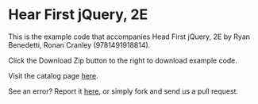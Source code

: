 Hear First jQuery, 2E
====================

This is the example code that accompanies Head First jQuery, 2E by Ryan Benedetti, Ronan Cranley (9781491918814).

Click the Download Zip button to the right to download example code.

Visit the catalog page [here](http://shop.oreilly.com/product/0636920036555.do).

See an error? Report it [here](http://oreilly.com/catalog/errata.csp?isbn=0636920036555), or simply fork and send us a pull request.
